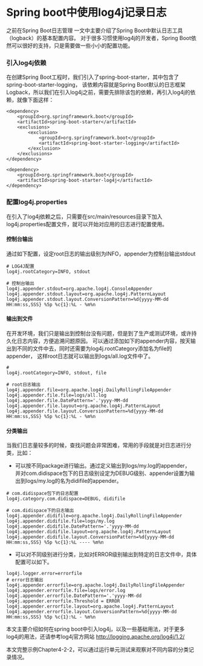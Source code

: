 # Spring boot中使用log4j记录日志

之前在Spring Boot日志管理 一文中主要介绍了Spring Boot中默认日志工具（logback）的基本配置内容。
对于很多习惯使用log4j的开发者，Spring Boot依然可以很好的支持，只是需要做一些小小的配置功能。

### 引入log4j依赖

在创建Spring Boot工程时，我们引入了spring-boot-starter，其中包含了spring-boot-starter-logging，
该依赖内容就是Spring Boot默认的日志框架Logback，所以我们在引入log4j之前，需要先排除该包的依赖，再引入log4j的依赖，就像下面这样：

```
<dependency>
    <groupId>org.springframework.boot</groupId>
    <artifactId>spring-boot-starter</artifactId>
    <exclusions>
        <exclusion> 
            <groupId>org.springframework.boot</groupId>
            <artifactId>spring-boot-starter-logging</artifactId>
        </exclusion>
    </exclusions>
</dependency>

<dependency>
    <groupId>org.springframework.boot</groupId>
    <artifactId>spring-boot-starter-log4j</artifactId>
</dependency>
```
### 配置log4j.properties

在引入了log4j依赖之后，只需要在src/main/resources目录下加入log4j.properties配置文件，就可以开始对应用的日志进行配置使用。

#### 控制台输出
通过如下配置，设定root日志的输出级别为INFO，appender为控制台输出stdout

```
# LOG4J配置
log4j.rootCategory=INFO, stdout

# 控制台输出
log4j.appender.stdout=org.apache.log4j.ConsoleAppender
log4j.appender.stdout.layout=org.apache.log4j.PatternLayout
log4j.appender.stdout.layout.ConversionPattern=%d{yyyy-MM-dd HH:mm:ss,SSS} %5p %c{1}:%L - %m%n
```

#### 输出到文件

在开发环境，我们只是输出到控制台没有问题，但是到了生产或测试环境，或许持久化日志内容，方便追溯问题原因。
可以通过添加如下的appender内容，按天输出到不同的文件中去，同时还需要为log4j.rootCategory添加名为file的appender，
这样root日志就可以输出到logs/all.log文件中了。

```
#
log4j.rootCategory=INFO, stdout, file

# root日志输出
log4j.appender.file=org.apache.log4j.DailyRollingFileAppender
log4j.appender.file.file=logs/all.log
log4j.appender.file.DatePattern='.'yyyy-MM-dd
log4j.appender.file.layout=org.apache.log4j.PatternLayout
log4j.appender.file.layout.ConversionPattern=%d{yyyy-MM-dd HH:mm:ss,SSS} %5p %c{1}:%L - %m%n
```

#### 分类输出

当我们日志量较多的时候，查找问题会非常困难，常用的手段就是对日志进行分类，比如：

- 可以按不同package进行输出。通过定义输出到logs/my.log的appender，
  并对com.didispace包下的日志级别设定为DEBUG级别、appender设置为输出到logs/my.log的名为didifile的appender。

```
# com.didispace包下的日志配置
log4j.category.com.didispace=DEBUG, didifile

# com.didispace下的日志输出
log4j.appender.didifile=org.apache.log4j.DailyRollingFileAppender
log4j.appender.didifile.file=logs/my.log
log4j.appender.didifile.DatePattern='.'yyyy-MM-dd
log4j.appender.didifile.layout=org.apache.log4j.PatternLayout
log4j.appender.didifile.layout.ConversionPattern=%d{yyyy-MM-dd HH:mm:ss,SSS} %5p %c{1}:%L ---- %m%n
```

- 可以对不同级别进行分类，比如对ERROR级别输出到特定的日志文件中，具体配置可以如下。

```
log4j.logger.error=errorfile
# error日志输出
log4j.appender.errorfile=org.apache.log4j.DailyRollingFileAppender
log4j.appender.errorfile.file=logs/error.log
log4j.appender.errorfile.DatePattern='.'yyyy-MM-dd
log4j.appender.errorfile.Threshold = ERROR
log4j.appender.errorfile.layout=org.apache.log4j.PatternLayout
log4j.appender.errorfile.layout.ConversionPattern=%d{yyyy-MM-dd HH:mm:ss,SSS} %5p %c{1}:%L - %m%n
```

本文主要介绍如何在spring boot中引入log4j，以及一些基础用法，对于更多log4j的用法，还请参考log4j官方网站
http://logging.apache.org/log4j/1.2/

本文完整示例Chapter4-2-2，可以通过运行单元测试来观察对不同内容的分类记录情况。
